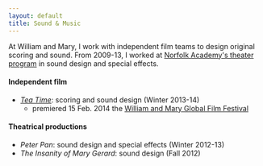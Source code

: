 ```yaml
---
layout: default
title: Sound & Music
---
```


At William and Mary, I work with independent film teams to design original scoring and sound.
From 2009-13, I worked at [Norfolk Academy's theater program][NA theater] in sound design and special effects.

[NA theater]: http://www.norfolkacademy.org/podium/default.aspx?t=163976

#### Independent film

- _[Tea Time][]_: scoring and sound design (Winter 2013-14)
  - premiered 15 Feb. 2014 the [William and Mary Global Film Festival][GFF]

[Tea Time]: https://www.youtube.com/watch?v=9nlef_4igaU
[GFF]: http://filmfestival.wm.edu/

#### Theatrical productions

- _Peter Pan_: sound design and special effects (Winter 2012-13)
- _The Insanity of Mary Gerard_: sound design (Fall 2012)
